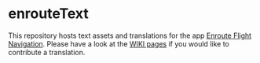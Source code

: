 # enrouteText

This repository hosts text assets and translations for the app [Enroute Flight Navigation](https://github.com/Akaflieg-Freiburg/enroute). Please have a look at the [WIKI pages](https://github.com/Akaflieg-Freiburg/enrouteText/wiki) if you would like to contribute a translation.
